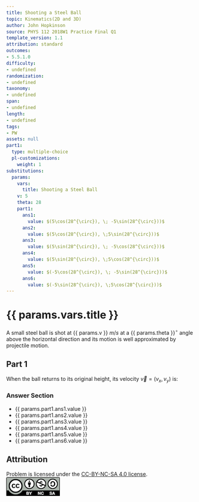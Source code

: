 ```yaml
---
title: Shooting a Steel Ball
topic: Kinematics(2D and 3D)
author: John Hopkinson
source: PHYS 112 2018W1 Practice Final Q1
template_version: 1.1
attribution: standard
outcomes:
- 5.5.1.0
difficulty:
- undefined
randomization:
- undefined
taxonomy:
- undefined
span:
- undefined
length:
- undefined
tags:
- PW
assets: null
part1:
  type: multiple-choice
  pl-customizations:
    weight: 1
substitutions:
  params:
    vars:
      title: Shooting a Steel Ball
    v: 5
    theta: 28
    part1:
      ans1:
        value: $(5\cos(28^{\circ}), \; -5\sin(28^{\circ}))$
      ans2:
        value: $(5\cos(28^{\circ}), \;5\sin(28^{\circ}))$
      ans3:
        value: $(5\sin(28^{\circ}), \; -5\cos(28^{\circ}))$
      ans4:
        value: $(5\sin(28^{\circ}), \;5\cos(28^{\circ}))$
      ans5:
        value: $(-5\cos(28^{\circ}), \; -5\sin(28^{\circ}))$
      ans6:
        value: $(-5\sin(28^{\circ}), \;5\cos(28^{\circ}))$
---
```

# {{ params.vars.title }}
A small steel ball is shot at {{ params.v }} $m/s$ at a {{ params.theta }}$^{\circ}$ angle above the horizontal direction and its motion is well approximated by projectile motion.

## Part 1

When the ball returns to its original height, its velocity $\overrightarrow{v} = (v_x, v_y)$ is:

### Answer Section

- {{ params.part1.ans1.value }}
- {{ params.part1.ans2.value }}
- {{ params.part1.ans3.value }}
- {{ params.part1.ans4.value }}
- {{ params.part1.ans5.value }}
- {{ params.part1.ans6.value }}

## Attribution

Problem is licensed under the [CC-BY-NC-SA 4.0 license](https://creativecommons.org/licenses/by-nc-sa/4.0/).<br> ![The Creative Commons 4.0 license requiring attribution-BY, non-commercial-NC, and share-alike-SA license.](https://raw.githubusercontent.com/firasm/bits/master/by-nc-sa.png)